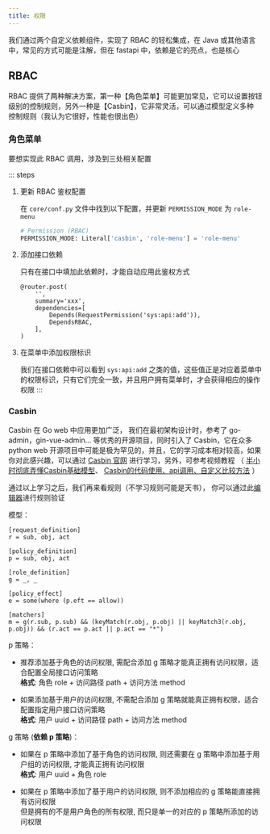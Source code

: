 ```yaml
---
title: 权限
---
```


我们通过两个自定义依赖组件，实现了 RBAC 的轻松集成，在 Java 或其他语言中，常见的方式可能是注解，但在 fastapi 中，依赖是它的亮点，也是核心

## RBAC

RBAC 提供了两种解决方案，第一种【角色菜单】可能更加常见，它可以设置按钮级别的控制规则，另外一种是【Casbin】，它非常灵活，可以通过模型定义多种
控制规则（我认为它很好，性能也很出色）

### 角色菜单

要想实现此 RBAC 调用，涉及到三处相关配置

::: steps

1. 更新 RBAC 鉴权配置

   在 `core/conf.py` 文件中找到以下配置，并更新 `PERMISSION_MODE` 为 `role-menu`

    ```py
    # Permission (RBAC)
    PERMISSION_MODE: Literal['casbin', 'role-menu'] = 'role-menu'
    ```

2. 添加接口依赖

   只有在接口中填加此依赖时，才能自动应用此鉴权方式

    ```py{5-6}
    @router.post(
        '',
        summary='xxx',
        dependencies=[
            Depends(RequestPermission('sys:api:add')),
            DependsRBAC,
        ],
    )
    ```

3. 在菜单中添加权限标识

   我们在接口依赖中可以看到 `sys:api:add` 之类的值，这些值正是对应着菜单中的权限标识，只有它们完全一致，并且用户拥有菜单时，才会获得相应的操作权限
   :::

### Casbin

Casbin 在 Go web 中应用更加广泛， 我们在最初架构设计时，参考了 go-admin，gin-vue-admin... 等优秀的开源项目，同时引入了
Casbin，它在众多 python web 开源项目中可能是极为罕见的，并且，它的学习成本相对较高，如果你对此感兴趣，可以通过
[Casbin 官网](https://casbin.org/docs/get-started) 进行学习，另外，可参考视频教程 （
[半小时彻底弄懂Casbin基础模型](https://www.bilibili.com/video/BV1qz4y167XP/?spm_id_from=333.999.0.0&vd_source=958c4d7f9243c68a0ec9dcd327bad930)、
[Casbin的代码使用、api调用、自定义比较方法](https://www.bilibili.com/video/BV13r4y1M7AC/?spm_id_from=333.999.0.0&vd_source=958c4d7f9243c68a0ec9dcd327bad930)
）

通过以上学习之后，我们再来看规则（不学习规则可能是天书），
你可以通过此[编辑器](https://github.com/casbin/casbin-editor)进行规则验证

模型：

```
[request_definition]
r = sub, obj, act

[policy_definition]
p = sub, obj, act

[role_definition]
g = _, _

[policy_effect]
e = some(where (p.eft == allow))

[matchers]
m = g(r.sub, p.sub) && (keyMatch(r.obj, p.obj) || keyMatch3(r.obj, p.obj)) && (r.act == p.act || p.act == "*")
```

p 策略：

- 推荐添加基于角色的访问权限, 需配合添加 g 策略才能真正拥有访问权限，适合配置全局接口访问策略<br>
  **格式**: 角色 role + 访问路径 path + 访问方法 method

- 如果添加基于用户的访问权限, 不需配合添加 g 策略就能真正拥有权限，适合配置指定用户接口访问策略<br>
  **格式**: 用户 uuid + 访问路径 path + 访问方法 method

g 策略 (**依赖 p 策略**)：

- 如果在 p 策略中添加了基于角色的访问权限, 则还需要在 g 策略中添加基于用户组的访问权限, 才能真正拥有访问权限<br>
  **格式**: 用户 uuid + 角色 role

- 如果在 p 策略中添加了基于用户的访问权限, 则不添加相应的 g 策略能直接拥有访问权限<br>
  但是拥有的不是用户角色的所有权限, 而只是单一的对应的 p 策略所添加的访问权限
